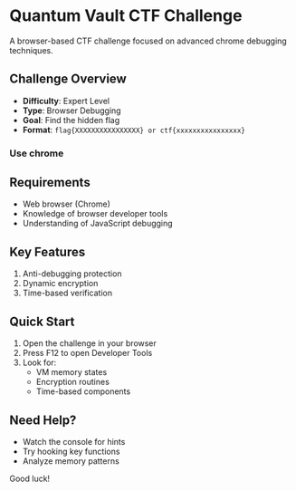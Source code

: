 # Quantum Vault CTF Challenge
A browser-based CTF challenge focused on advanced chrome debugging techniques.

## Challenge Overview
- **Difficulty**: Expert Level
- **Type**: Browser Debugging
- **Goal**: Find the hidden flag
- **Format**: `flag{XXXXXXXXXXXXXXXX} or ctf{xxxxxxxxxxxxxxxx}`

### Use chrome
## Requirements
- Web browser (Chrome)
- Knowledge of browser developer tools
- Understanding of JavaScript debugging

## Key Features
1. Anti-debugging protection
2. Dynamic encryption
3. Time-based verification

## Quick Start
1. Open the challenge in your browser
2. Press F12 to open Developer Tools
3. Look for:
   - VM memory states
   - Encryption routines
   - Time-based components

## Need Help?
- Watch the console for hints
- Try hooking key functions
- Analyze memory patterns

Good luck!
